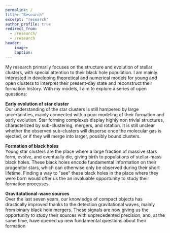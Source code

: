 ```yaml
---
permalink: /
title: "Research"
excerpt: "research"
author_profile: true
redirect_from: 
  - /research/
  - /research
header:
    image: 
    caption: 
---
```



My research primarily focuses on the structure and evolution of stellar clusters, with special attention to their black hole population. I am mainly interested in developing theoretical and numerical models for young and open clusters to interpret their present-day state and reconstruct their formation history. With my models, I aim to explore a series of open questions:


<b>Early evolution of star cluster</b>\
Our understanding of the star clusters is still hampered by large uncertainties, mainly connected with a poor modeling of their formation and early evolution. Star forming complexes display highly non trivial structures, characterized by sub-clustering, mergers, and rotation. It is still unclear whether the observed sub-clusters will disperse once the molecular gas is ejected, or if they will merge into larger, possibly bound clusters.

<b>Formation of black holes</b>\
Young star clusters are the place where a large fraction of massive stars form, evolve, and eventually die, giving birth to populations of stellar-mass black holes. These black holes encode fundamental information on their progenitor stars, which can otherwise only be observed during their short lifetime. Finding a way to "see" these black holes in the place where they were born would offer us the an invaluable opportunity to study their formation processes.

<b>Gravitatational-wave sources</b>\
Over the last seven years, our knowledge of compact objects has drastically improved thanks to the detection gravitational waves, mainly from binary black hole mergers. These signals are now giving us the opportunity to study their sources with unprecedented precision, and, at the same time, have opened up new fundamental questions about their formation 



